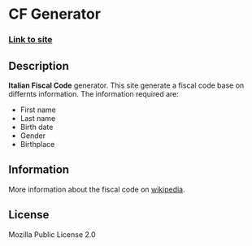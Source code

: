 # CF Generator

### [Link to site](https://generatorecf.herokuapp.com/)

## Description


**Italian Fiscal Code** generator.
This site generate a fiscal code base on differnts information.
The information required are:

- First name
- Last name
- Birth date
- Gender
- Birthplace

## Information

More information about the fiscal code on [wikipedia](https://it.wikipedia.org/wiki/Codice_fiscale).

## License

Mozilla Public License 2.0
